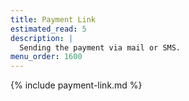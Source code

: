 ```yaml
---
title: Payment Link
estimated_read: 5
description: |
  Sending the payment via mail or SMS.
menu_order: 1600
---
```


{% include payment-link.md %}
